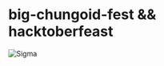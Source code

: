 # big-chungoid-fest && hacktoberfeast

![Sigma](https://cdn.discordapp.com/emojis/885983077623537744.gif?size=160)
